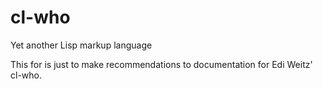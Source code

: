 # cl-who
Yet another Lisp markup language

This for is just to make recommendations to documentation for Edi Weitz' cl-who.
